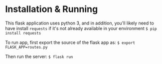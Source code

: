 # Installation & Running

This flask application uses python 3, and in addition, you'll likely need to have install `requests` if it's not already available in your environment
`$ pip install requests`


To run app, first export the source of the flask app as:
`$ export FLASK_APP=routes.py`

Then run the server:
`$ flask run`
